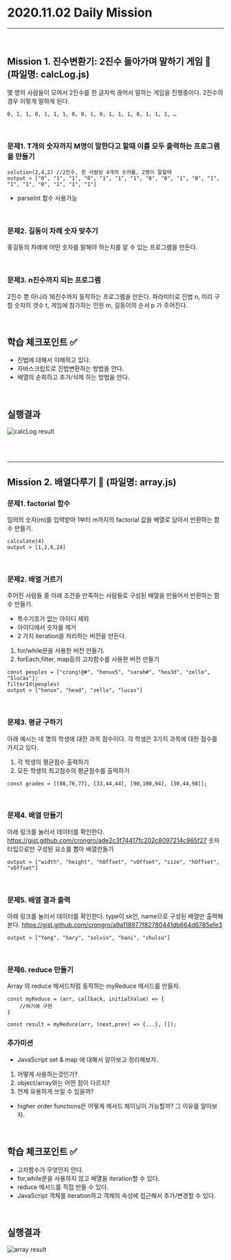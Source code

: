 # 2020.11.02 Daily Mission

---

<br>

## Mission 1. 진수변환기: 2진수 돌아가며 말하기 게임 :hugs: (파일명: calcLog.js)

몇 명의 사람들이 모여서 2진수를 한 글자씩 끊어서 말하는 게임을 진행중이다.
2진수의 경우 이렇게 말하게 된다.

```
0, 1, 1, 0, 1, 1, 1, 0, 0, 1, 0, 1, 1, 1, 0, 1, 1, 1, …
```

<br>

### 문제1. T개의 숫자까지 M명이 말한다고 할때 이를 모두 출력하는 프로그램을 만들기

```
solution(2,4,2) //2진수, 한 사람당 4개의 숫자를, 2명이 말할때
output > ["0", "1", "1", "0", "1", "1", "1", "0", "0", "1", "0", "1", "1", "1", "0", "1", "1", "1"]
```

- parseInt 함수 사용가능

  <br>

### 문제2. 길동이 차례 숫자 맞추기

홍길동의 차례에 어떤 숫자를 말해야 하는지를 알 수 있는 프로그램을 만든다.

<br>

### 문제3. n진수까지 되는 프로그램

2진수 뿐 아니라 16진수까지 동작하는 프로그램을 만든다.
파라미터로 진법 n, 미리 구할 숫자의 갯수 t, 게임에 참가하는 인원 m, 길동이의 순서 p 가 주어진다.

<br>

## 학습 체크포인트 :white_check_mark:

- 진법에 대해서 이해하고 있다.
- 자바스크립트로 진법변환하는 방법을 안다.
- 배열의 순회하고 추가/삭제 하는 방법을 안다.

<br>

## 실행결과

![calcLog result](/calcLog.png)

  <br>
  <br>

---

## Mission 2. 배열다루기 :rainbow: (파일명: array.js)

### 문제1. factorial 함수

임의의 숫자(m)를 입력받아 1부터 m까지의 factorial 값을 배열로 담아서 반환하는 함수 만들기.

```
calculate(4)
output > [1,2,6,24]
```

<br>

### 문제2. 배열 거르기

주어진 사람들 중 아래 조건을 만족하는 사람들로 구성된 배열을 만들어서 반환하는 함수 만들기.

- 특수기호가 없는 아이디 제외
- 아이디에서 숫자를 제거
- 2 가지 iteration을 처리하는 버전을 만든다.

1. for/while문을 사용한 버전 만들기.
2. forEach,filter, map등의 고차함수를 사용한 버전 만들기

```
const peoples = ["crong!@#", "honux5", "sarah#", "hea3d", "zello", "5lucas"];
filterId(peoples)
output > ["honux", "head", "zello", "lucas"]
```

<br>

### 문제3. 평균 구하기

아래 예시는 네 명의 학생에 대한 과목 점수이다.
각 학생은 3가지 과목에 대한 점수를 가지고 있다.

1. 각 학생의 평균점수 출력하기
2. 모든 학생의 최고점수의 평균점수를 출력하기

```
const grades = [[88,76,77], [33,44,44], [90,100,94], [30,44,98]];
```

<br>

### 문제4. 배열 만들기

아래 링크를 눌러서 데이터를 확인한다.
https://gist.github.com/crongro/ade2c3f74417fc202c8097214c965f27
숫자타입으로만 구성된 요소를 뽑아 배열만들기

```
output > ["width", "height", "hOffset", "vOffset", "size", "hOffset", "vOffset"]
```

<br>

### 문제5. 배열 결과 출력

아래 링크를 눌러서 데이터를 확인한다.
type이 sk인, name으로 구성된 배열만 출력해본다.
https://gist.github.com/crongro/a9a118977f82780441db664d6785efe3

```
output > ["Yong", "hary", "solvin", "hani", "chulsu"]
```

<br>

### 문제6. reduce 만들기

Array 의 reduce 메서드처럼 동작하는 myReduce 메서드를 만들자.

```
const myReduce = (arr, callback, initialValue) => {
    //여기에 구현
}

const result = myReduce(arr, (next,prev) => {...}, []);
```

### 추가미션

- JavaScript set & map 에 대해서 알아보고 정리해보자.

1. 어떻게 사용하는것인가?
2. object/array와는 어떤 점이 다르지?
3. 언제 유용하게 쓰일 수 있을까?

- higher order functions은 어떻게 메서드 체이닝이 가능할까? 그 이유를 알아보자.

<br>

## 학습 체크포인트 :white_check_mark:

- 고차함수가 무엇인지 안다.
- for,while문을 사용하지 않고 배열을 iteration할 수 있다.
- reduce 메서드를 직접 만들 수 있다.
- JavaScript 객체를 iteration하고 객체의 속성에 접근해서 추가/변경할 수 있다.

<br>

## 실행결과

![array result](/array.png)
